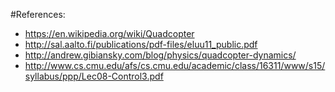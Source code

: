 
#References:

- https://en.wikipedia.org/wiki/Quadcopter
- http://sal.aalto.fi/publications/pdf-files/eluu11_public.pdf
- http://andrew.gibiansky.com/blog/physics/quadcopter-dynamics/
- http://www.cs.cmu.edu/afs/cs.cmu.edu/academic/class/16311/www/s15/syllabus/ppp/Lec08-Control3.pdf